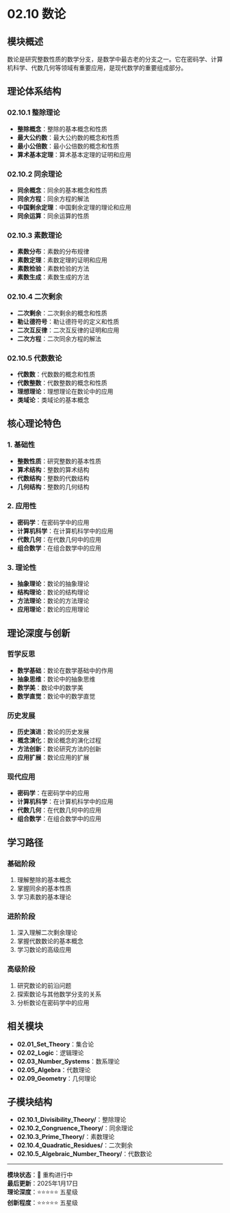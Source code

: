 # 02.10 数论

## 模块概述

数论是研究整数性质的数学分支，是数学中最古老的分支之一。它在密码学、计算机科学、代数几何等领域有重要应用，是现代数学的重要组成部分。

## 理论体系结构

### 02.10.1 整除理论

- **整除概念**：整除的基本概念和性质
- **最大公约数**：最大公约数的概念和性质
- **最小公倍数**：最小公倍数的概念和性质
- **算术基本定理**：算术基本定理的证明和应用

### 02.10.2 同余理论

- **同余概念**：同余的基本概念和性质
- **同余方程**：同余方程的解法
- **中国剩余定理**：中国剩余定理的理论和应用
- **同余运算**：同余运算的性质

### 02.10.3 素数理论

- **素数分布**：素数的分布规律
- **素数定理**：素数定理的证明和应用
- **素数检验**：素数检验的方法
- **素数生成**：素数生成的方法

### 02.10.4 二次剩余

- **二次剩余**：二次剩余的概念和性质
- **勒让德符号**：勒让德符号的定义和性质
- **二次互反律**：二次互反律的证明和应用
- **二次方程**：二次同余方程的解法

### 02.10.5 代数数论

- **代数数**：代数数的概念和性质
- **代数整数**：代数整数的概念和性质
- **理想理论**：理想理论在数论中的应用
- **类域论**：类域论的基本概念

## 核心理论特色

### 1. 基础性

- **整数性质**：研究整数的基本性质
- **算术结构**：整数的算术结构
- **代数结构**：整数的代数结构
- **几何结构**：整数的几何结构

### 2. 应用性

- **密码学**：在密码学中的应用
- **计算机科学**：在计算机科学中的应用
- **代数几何**：在代数几何中的应用
- **组合数学**：在组合数学中的应用

### 3. 理论性

- **抽象理论**：数论的抽象理论
- **结构理论**：数论的结构理论
- **方法理论**：数论的方法理论
- **应用理论**：数论的应用理论

## 理论深度与创新

### 哲学反思

- **数学基础**：数论在数学基础中的作用
- **抽象思维**：数论中的抽象思维
- **数学美**：数论中的数学美
- **数学直觉**：数论中的数学直觉

### 历史发展

- **历史演进**：数论的历史发展
- **概念演化**：数论概念的演化过程
- **方法创新**：数论研究方法的创新
- **应用扩展**：数论应用的扩展

### 现代应用

- **密码学**：在密码学中的应用
- **计算机科学**：在计算机科学中的应用
- **代数几何**：在代数几何中的应用
- **组合数学**：在组合数学中的应用

## 学习路径

### 基础阶段

1. 理解整除的基本概念
2. 掌握同余的基本性质
3. 学习素数的基本理论

### 进阶阶段

1. 深入理解二次剩余理论
2. 掌握代数数论的基本概念
3. 学习数论的高级应用

### 高级阶段

1. 研究数论的前沿问题
2. 探索数论与其他数学分支的关系
3. 分析数论在密码学中的应用

## 相关模块

- **02.01_Set_Theory**：集合论
- **02.02_Logic**：逻辑理论
- **02.03_Number_Systems**：数系理论
- **02.05_Algebra**：代数理论
- **02.09_Geometry**：几何理论

## 子模块结构

- **02.10.1_Divisibility_Theory/**：整除理论
- **02.10.2_Congruence_Theory/**：同余理论
- **02.10.3_Prime_Theory/**：素数理论
- **02.10.4_Quadratic_Residues/**：二次剩余
- **02.10.5_Algebraic_Number_Theory/**：代数数论

---

**模块状态**：🚧 重构进行中  
**最后更新**：2025年1月17日  
**理论深度**：⭐⭐⭐⭐⭐ 五星级  
**创新程度**：⭐⭐⭐⭐⭐ 五星级
